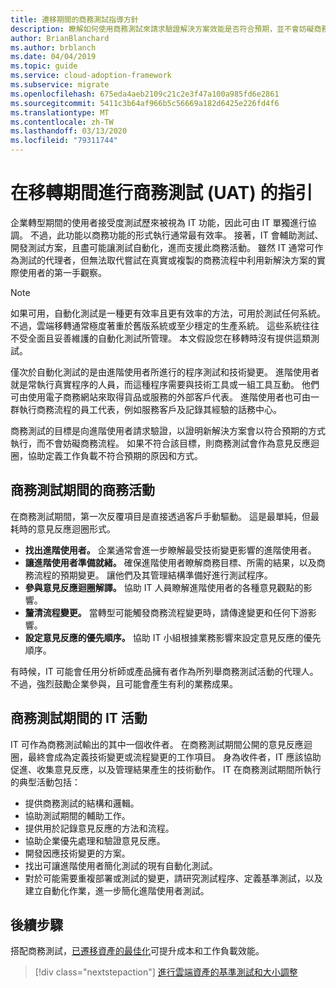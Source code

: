 ```yaml
---
title: 遷移期間的商務測試指導方針
description: 瞭解如何使用商務測試來請求驗證解決方案效能是否符合預期，並不會妨礙商務程式。
author: BrianBlanchard
ms.author: brblanch
ms.date: 04/04/2019
ms.topic: guide
ms.service: cloud-adoption-framework
ms.subservice: migrate
ms.openlocfilehash: 675eda4aeb2109c21c2e3f47a100a985fd6e2861
ms.sourcegitcommit: 5411c3b64af966b5c56669a182d6425e226fd4f6
ms.translationtype: MT
ms.contentlocale: zh-TW
ms.lasthandoff: 03/13/2020
ms.locfileid: "79311744"
---
```

# <a name="guidance-for-business-testing-uat-during-migration"></a>在移轉期間進行商務測試 (UAT) 的指引

企業轉型期間的使用者接受度測試歷來被視為 IT 功能，因此可由 IT 單獨進行協調。 不過，此功能以商務功能的形式執行通常最有效率。 接著，IT 會輔助測試、開發測試方案，且盡可能讓測試自動化，進而支援此商務活動。 雖然 IT 通常可作為測試的代理者，但無法取代嘗試在真實或複製的商務流程中利用新解決方案的實際使用者的第一手觀察。

> [!NOTE]
> 如果可用，自動化測試是一種更有效率且更有效率的方法，可用於測試任何系統。 不過，雲端移轉通常極度著重於舊版系統或至少穩定的生產系統。 這些系統往往不受全面且妥善維護的自動化測試所管理。 本文假設您在移轉時沒有提供這類測試。

僅次於自動化測試的是由進階使用者所進行的程序測試和技術變更。 進階使用者就是常執行真實程序的人員，而這種程序需要與技術工具或一組工具互動。 他們可由使用電子商務網站來取得貨品或服務的外部客戶代表。 進階使用者也可由一群執行商務流程的員工代表，例如服務客戶及記錄其經驗的話務中心。

商務測試的目標是向進階使用者請求驗證，以證明新解決方案會以符合預期的方式執行，而不會妨礙商務流程。 如果不符合該目標，則商務測試會作為意見反應迴圈，協助定義工作負載不符合預期的原因和方式。

## <a name="business-activities-during-business-testing"></a>商務測試期間的商務活動

在商務測試期間，第一次反覆項目是直接透過客戶手動驅動。 這是最單純，但最耗時的意見反應迴圈形式。

- **找出進階使用者。** 企業通常會進一步瞭解最受技術變更影響的進階使用者。
- **讓進階使用者準備就緒。** 確保進階使用者瞭解商務目標、所需的結果，以及商務流程的預期變更。 讓他們及其管理結構準備好進行測試程序。
- **參與意見反應迴圈解譯。** 協助 IT 人員瞭解進階使用者的各種意見觀點的影響。
- **釐清流程變更。** 當轉型可能觸發商務流程變更時，請傳達變更和任何下游影響。
- **設定意見反應的優先順序。** 協助 IT 小組根據業務影響來設定意見反應的優先順序。

有時候，IT 可能會任用分析師或產品擁有者作為所列舉商務測試活動的代理人。 不過，強烈鼓勵企業參與，且可能會產生有利的業務成果。

## <a name="it-activities-during-business-testing"></a>商務測試期間的 IT 活動

IT 可作為商務測試輸出的其中一個收件者。 在商務測試期間公開的意見反應迴圈，最終會成為定義技術變更或流程變更的工作項目。 身為收件者，IT 應該協助促進、收集意見反應，以及管理結果產生的技術動作。 IT 在商務測試期間所執行的典型活動包括：

- 提供商務測試的結構和邏輯。
- 協助測試期間的輔助工作。
- 提供用於記錄意見反應的方法和流程。
- 協助企業優先處理和驗證意見反應。
- 開發因應技術變更的方案。
- 找出可讓進階使用者簡化測試的現有自動化測試。
- 對於可能需要重複部署或測試的變更，請研究測試程序、定義基準測試，以及建立自動化作業，進一步簡化進階使用者測試。

## <a name="next-steps"></a>後續步驟

搭配商務測試，[已遷移資產的最佳化](./optimize.md)可提升成本和工作負載效能。

> [!div class="nextstepaction"]
> [進行雲端資產的基準測試和大小調整](./optimize.md)

